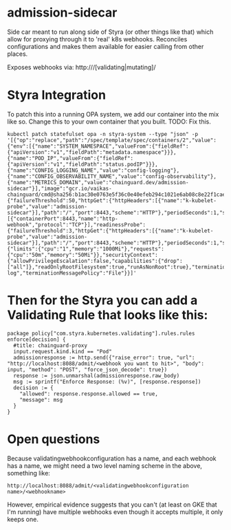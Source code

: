# admission-sidecar

Side car meant to run along side of Styra (or other things like that) which
allow for proxying through it to 'real' k8s webhooks. Reconciles configurations
and makes them available for easier calling from other places.

Exposes webhooks via:
http://<thisservice>/[validating|mutating]/<name of the k8s webhook>

# Styra Integration

To patch this into a running OPA system, we add our container into the mix like so. Change this to your own container that you built. TODO: Fix this.

```
kubectl patch statefulset opa -n styra-system --type "json" -p '[{"op":"replace","path":"/spec/template/spec/containers/2","value": {"env":[{"name":"SYSTEM_NAMESPACE","valueFrom":{"fieldRef":{"apiVersion":"v1","fieldPath":"metadata.namespace"}}},{"name":"POD_IP","valueFrom":{"fieldRef":{"apiVersion":"v1","fieldPath":"status.podIP"}}},{"name":"CONFIG_LOGGING_NAME","value":"config-logging"},{"name":"CONFIG_OBSERVABILITY_NAME","value":"config-observability"},{"name":"METRICS_DOMAIN","value":"chainguard.dev/admission-sidecar"}],"image":"gcr.io/vaikas-chainguard/cmd@sha256:b1ac30e0763e5f36c0e40efeb294c1021e6ab08c8e22f1cae3122396eb894e55","imagePullPolicy":"IfNotPresent","livenessProbe":{"failureThreshold":50,"httpGet":{"httpHeaders":[{"name":"k-kubelet-probe","value":"admission-sidecar"}],"path":"/","port":8443,"scheme":"HTTP"},"periodSeconds":1,"successThreshold":1,"timeoutSeconds":1},"name":"controller","ports":[{"containerPort":8443,"name":"http-webhook","protocol":"TCP"}],"readinessProbe":{"failureThreshold":3,"httpGet":{"httpHeaders":[{"name":"k-kubelet-probe","value":"admission-sidecar"}],"path":"/","port":8443,"scheme":"HTTP"},"periodSeconds":1,"successThreshold":1,"timeoutSeconds":1},"resources":{"limits":{"cpu":"1","memory":"1000Mi"},"requests":{"cpu":"50m","memory":"50Mi"}},"securityContext":{"allowPrivilegeEscalation":false,"capabilities":{"drop":["all"]},"readOnlyRootFilesystem":true,"runAsNonRoot":true},"terminationMessagePath":"/dev/termination-log","terminationMessagePolicy":"File"}}]'

```


# Then for the Styra you can add a Validating Rule that looks like this:

```
package policy["com.styra.kubernetes.validating"].rules.rules
enforce[decision] {
  #title: chainguard-proxy
  input.request.kind.kind == "Pod"
  admissionresponse := http.send({"raise_error": true, "url": "http://localhost:8088/admit/<webhook you want to hit>", "body": input, "method": "POST", "force_json_decode": true})
  response := json.unmarshal(admissionresponse.raw_body)
  msg := sprintf("Enforce Response: (%v)", [response.response])
  decision := {
    "allowed": response.response.allowed == true,
    "message": msg
  }
}
```

# Open questions

Because validatingwebhookconfiguration has a name, and each webhook has a name,
we might need a two level naming scheme in the above, something like:

```
http://localhost:8088/admit/<validatingwebhookconfiguration name>/<webhookname>
```

However, empirical evidence suggests that you can't (at least on GKE that I'm
running) have multiple webhooks even though it accepts multiple, it only keeps
one.
